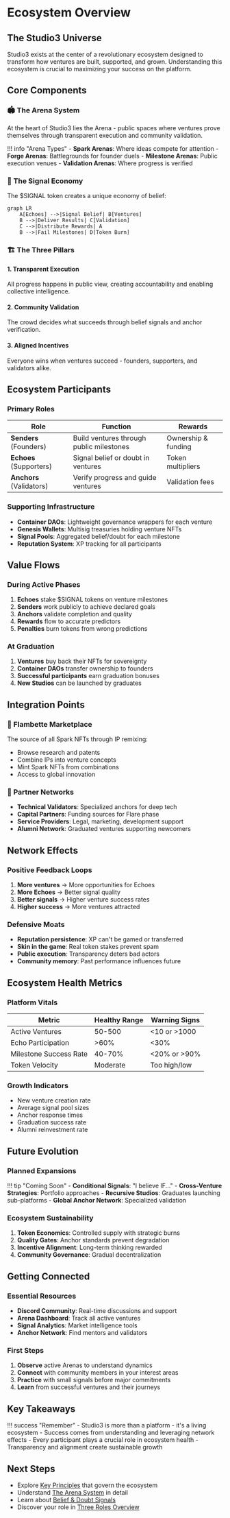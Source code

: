 # Ecosystem Overview

## The Studio3 Universe

Studio3 exists at the center of a revolutionary ecosystem designed to transform how ventures are built, supported, and grown. Understanding this ecosystem is crucial to maximizing your success on the platform.

## Core Components

### 🏟️ The Arena System

At the heart of Studio3 lies the Arena - public spaces where ventures prove themselves through transparent execution and community validation.

!!! info "Arena Types"
    - **Spark Arenas**: Where ideas compete for attention
    - **Forge Arenas**: Battlegrounds for founder duels
    - **Milestone Arenas**: Public execution venues
    - **Validation Arenas**: Where progress is verified

### 📡 The Signal Economy

The $SIGNAL token creates a unique economy of belief:

```mermaid
graph LR
    A[Echoes] -->|Signal Belief| B[Ventures]
    B -->|Deliver Results| C[Validation]
    C -->|Distribute Rewards| A
    B -->|Fail Milestones| D[Token Burn]
```

### 🏗️ The Three Pillars

<div class="grid cards">
    <div class="card">
        <h4>1. Transparent Execution</h4>
        <p>All progress happens in public view, creating accountability and enabling collective intelligence.</p>
    </div>
    <div class="card">
        <h4>2. Community Validation</h4>
        <p>The crowd decides what succeeds through belief signals and anchor verification.</p>
    </div>
    <div class="card">
        <h4>3. Aligned Incentives</h4>
        <p>Everyone wins when ventures succeed - founders, supporters, and validators alike.</p>
    </div>
</div>

## Ecosystem Participants

### Primary Roles

| Role | Function | Rewards |
|------|----------|----------|
| **Senders** (Founders) | Build ventures through public milestones | Ownership & funding |
| **Echoes** (Supporters) | Signal belief or doubt in ventures | Token multipliers |
| **Anchors** (Validators) | Verify progress and guide ventures | Validation fees |

### Supporting Infrastructure

- **Container DAOs**: Lightweight governance wrappers for each venture
- **Genesis Wallets**: Multisig treasuries holding venture NFTs
- **Signal Pools**: Aggregated belief/doubt for each milestone
- **Reputation System**: XP tracking for all participants

## Value Flows

### During Active Phases

1. **Echoes** stake $SIGNAL tokens on venture milestones
2. **Senders** work publicly to achieve declared goals
3. **Anchors** validate completion and quality
4. **Rewards** flow to accurate predictors
5. **Penalties** burn tokens from wrong predictions

### At Graduation

1. **Ventures** buy back their NFTs for sovereignty
2. **Container DAOs** transfer ownership to founders
3. **Successful participants** earn graduation bonuses
4. **New Studios** can be launched by graduates

## Integration Points

### 🎨 Flambette Marketplace

The source of all Spark NFTs through IP remixing:

- Browse research and patents
- Combine IPs into venture concepts
- Mint Spark NFTs from combinations
- Access to global innovation

### 🤝 Partner Networks

- **Technical Validators**: Specialized anchors for deep tech
- **Capital Partners**: Funding sources for Flare phase
- **Service Providers**: Legal, marketing, development support
- **Alumni Network**: Graduated ventures supporting newcomers

## Network Effects

### Positive Feedback Loops

1. **More ventures** → More opportunities for Echoes
2. **More Echoes** → Better signal quality
3. **Better signals** → Higher venture success rates
4. **Higher success** → More ventures attracted

### Defensive Moats

- **Reputation persistence**: XP can't be gamed or transferred
- **Skin in the game**: Real token stakes prevent spam
- **Public execution**: Transparency deters bad actors
- **Community memory**: Past performance influences future

## Ecosystem Health Metrics

### Platform Vitals

| Metric | Healthy Range | Warning Signs |
|--------|---------------|---------------|
| Active Ventures | 50-500 | <10 or >1000 |
| Echo Participation | >60% | <30% |
| Milestone Success Rate | 40-70% | <20% or >90% |
| Token Velocity | Moderate | Too high/low |

### Growth Indicators

- New venture creation rate
- Average signal pool sizes
- Anchor response times
- Graduation success rate
- Alumni reinvestment rate

## Future Evolution

### Planned Expansions

!!! tip "Coming Soon"
    - **Conditional Signals**: "I believe IF..."
    - **Cross-Venture Strategies**: Portfolio approaches
    - **Recursive Studios**: Graduates launching sub-platforms
    - **Global Anchor Network**: Specialized validation

### Ecosystem Sustainability

1. **Token Economics**: Controlled supply with strategic burns
2. **Quality Gates**: Anchor standards prevent degradation
3. **Incentive Alignment**: Long-term thinking rewarded
4. **Community Governance**: Gradual decentralization

## Getting Connected

### Essential Resources

- **Discord Community**: Real-time discussions and support
- **Arena Dashboard**: Track all active ventures
- **Signal Analytics**: Market intelligence tools
- **Anchor Network**: Find mentors and validators

### First Steps

1. **Observe** active Arenas to understand dynamics
2. **Connect** with community members in your interest areas
3. **Practice** with small signals before major commitments
4. **Learn** from successful ventures and their journeys

## Key Takeaways

!!! success "Remember"
    - Studio3 is more than a platform - it's a living ecosystem
    - Success comes from understanding and leveraging network effects
    - Every participant plays a crucial role in ecosystem health
    - Transparency and alignment create sustainable growth

## Next Steps

- Explore [Key Principles](key-principles.md) that govern the ecosystem
- Understand [The Arena System](arena-system.md) in detail
- Learn about [Belief & Doubt Signals](belief-signals.md)
- Discover your role in [Three Roles Overview](roles-overview.md)